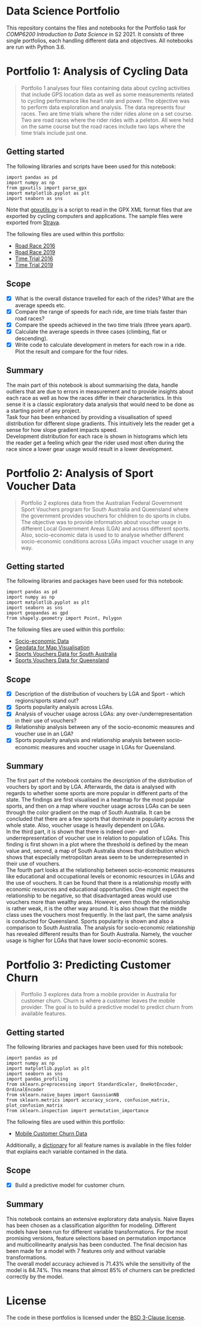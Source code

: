 # Data Science Portfolio

This repository contains the files and notebooks for the Portfolio task for *COMP6200 Introduction to Data Science* in S2 2021. It consists of three single portfolios, each handling different data and objectives. All notebooks are run with Python 3.6.

# Portfolio 1: Analysis of Cycling Data
> Portfolio 1 analyses four files containing data about cycling activities that include GPS location data as well as some measurements related to cycling performance like heart rate and power. The objective was to perform data exploration and analysis. The data represents four races. Two are time trials where the rider rides alone on a set course. Two are road races where the rider rides with a peleton. All were held on the same course but the road races include two laps where the time trials include just one.

## Getting started
The following libraries and scripts have been used for this notebook:
```
import pandas as pd
import numpy as np 
from gpxutils import parse_gpx 
import matplotlib.pyplot as plt
import seaborn as sns
```
Note that [gpxutils.py](gpxutils.py) is a script to read in the GPX XML format files that are exported by cycling computers and applications. The sample files were exported from [Strava](https://www.strava.com).<br >

The following files are used within this portfolio:
- [Road Race 2016](files/Calga_RR_2016.gpx)
- [Road Race 2019](files/Calga_RR_2019.gpx)
- [Time Trial 2016](files/Calga_TT_2016.gpx)
- [Time Trial 2019](files/Calga_TT_2019.gpx)

## Scope
- [x] What is the overall distance travelled for each of the rides? What are the average speeds etc.
- [x] Compare the range of speeds for each ride, are time trials faster than road races?
- [x] Compare the speeds achieved in the two time trials (three years apart).
- [x] Calculate the average speeds in three cases (climbing, flat or descending).
- [x] Write code to calculate development in meters for each row in a ride. Plot the result and compare for the four rides.

## Summary
The main part of this notebook is about summarising the data, handle outliers that are due to errors in measurement and to provide insights about each race as well as how the races differ in their characteristics. In this sense it is a classic exploratory data analysis that would need to be done as a starting point of any project.<br >
Task four has been enhanced by providing a visualisation of speed distribution for different slope gradients. This intuitively lets the reader get a sense for how slope gradient impacts speed.<br>
Development distribution for each race is shown in histograms which lets the reader get a feeling which gear the rider used most often during the race since a lower gear usage would result in a lower development.


# Portfolio 2: Analysis of Sport Voucher Data
> Portfolio 2 explores data from the Australian Federal Government Sport Vouchers program for South Australia and Queensland where the government provides vouchers for children to do sports in clubs. The objective was to provide information about voucher usage in different Local Government Areas (LGA) and across different sports. Also, socio-economic data is used to to analyse whether different socio-economic conditions across LGAs impact voucher usage in any way.

## Getting started
The following libraries and packages have been used for this notebook:
```
import pandas as pd
import numpy as np
import matplotlib.pyplot as plt
import seaborn as sns
import geopandas as gpd
from shapely.geometry import Point, Polygon
```

The following files are used within this portfolio:
- [Socio-economic Data](files/ABS_SEIFA_LGA.csv)
- [Geodata for Map Visualisation](files/LGA_GDA2020.geojson)
- [Sports Vouchers Data for South Australia](files/sportsvouchersclaimed.csv)
- [Sports Vouchers Data for Queensland](files/round1-redeemed_get_started_vouchers.csv)

## Scope
- [x] Description of the distribution of vouchers by LGA and Sport - which regions/sports stand out?
- [x] Sports popularity analysis across LGAs.
- [x] Analysis of voucher usage across LGAs: any over-/underrepresentation in their use of vouchers?
- [x] Relationship analysis between any of the socio-economic measures and voucher use in an LGA?
- [x] Sports popularity analysis and relationship analysis between socio-economic measures and voucher usage in LGAs for Queensland.

## Summary
The first part of the notebook contains the description of the distribution of vouchers by sport and by LGA. Afterwards, the data is analysed with regards to whether some sports are more popular in different parts of the state. The findings are first visualised in a heatmap for the most popular sports, and then on a map where voucher usage across LGAs can be seen through the color gradient on the map of South Australia. It can be concluded that there are a few sports that dominate in popularity across the whole state. Also, voucher usage is heavily dependent on LGAs.<br>
In the third part, it is shown that there is indeed over- and underrepresentation of voucher use in relation to population of LGAs. This finding is first shown in a plot where the threshold is defined by the mean value and, second, a map of South Australia shows that distribution which shows that especially metropolitan areas seem to be underrepresented in their use of vouchers.<br >
The fourth part looks at the relationship between socio-economic measures like educational and occupational levels or economic resources in LGAs and the use of vouchers. It can be found that there is a relationship mostly with economic resources and educational opportunities. One might expect the relationship to be negative, so that disadvantaged areas would use vouchers more than wealthy areas. However, even though the relationship is rather weak, it is the other way around. It is also shown that the middle class uses the vouchers most frequently.
In the last part, the same analysis is conducted for Queensland. Sports popularity is shown and also a comparison to South Australia. The analysis for socio-economic relationship has revealed different results than for South Australia. Namely, the voucher usage is higher for LGAs that have lower socio-economic scores.


# Portfolio 3: Predicting Customer Churn
> Portfolio 3 explores data from a mobile provider in Australia for customer churn. Churn is where a customer leaves the mobile provider. The goal is to build a predictive model to predict churn from available features.

## Getting started
The following libraries and packages have been used for this notebook:
```
import pandas as pd
import numpy as np
import matplotlib.pyplot as plt
import seaborn as sns
import pandas_profiling
from sklearn.preprocessing import StandardScaler, OneHotEncoder, OrdinalEncoder
from sklearn.naive_bayes import GaussianNB
from sklearn.metrics import accuracy_score, confusion_matrix, plot_confusion_matrix
from sklearn.inspection import permutation_importance
```

The following files are used within this portfolio:
- [Mobile Customer Churn Data](files/MobileCustomerChurn.csv)

Additionally, a [dictionary](files/MobileChurnDataDictionary.csv) for all feature names is available in the files folder that explains each variable contained in the data.

## Scope
- [x] Build a predictive model for customer churn.

## Summary
This notebook contains an extensive exploratory data analysis. Naive Bayes has been chosen as a classification algorithm for modeling. Different models have been run for different variable transformations. For the most promising versions, feature selections based on permutation importance and multicollinearity analysis has been conducted. The final decision has been made for a model with 7 features only and without variable transformations. <br >
The overall model accuracy achieved is 71.43% while the sensitivity of the model is 84.74%. This means that almost 85% of churners can be predicted correctly by the model.

# License
The code in these portfolios is licensed under the [BSD 3-Clause license](LICENSE).
